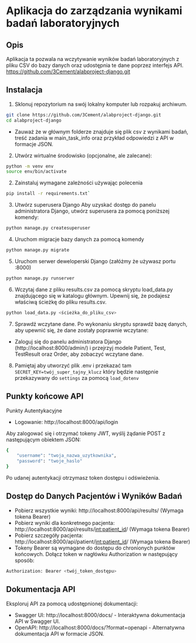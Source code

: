 # Aplikacja do zarządzania wynikami badań laboratoryjnych

## Opis
Aplikacja ta pozwala na wczytywanie wyników badań laboratoryjnych z pliku CSV do bazy danych oraz udostępnia te dane poprzez interfejs API.
https://github.com/3Cement/alabproject-django.git
## Instalacja
1. Sklonuj repozytorium na swój lokalny komputer lub rozpakuj archiwum.
```bash
git clone https://github.com/3Cement/alabproject-django.git
cd alabproject-django
```
- Zauważ że w głównym folderze znajduje się plik csv z wynikami badań, treść zadania w main_task_info oraz przykład odpowiedzi z API w formacje JSON.
2. Utwórz wirtualne środowisko (opcjonalne, ale zalecane): 
```bash
python -m venv env
source env/bin/activate
```
2. Zainstaluj wymagane zależności używając polecenia 
```bash
pip install -r requirements.txt`
```
3. Utwórz superusera Django
Aby uzyskać dostęp do panelu administratora Django, utwórz superusera za pomocą poniższej komendy:
```bash
python manage.py createsuperuser
```
4. Uruchom migracje bazy danych za pomocą komendy 
```bash
python manage.py migrate
```
5. Uruchom serwer deweloperski Django (załóżmy że używasz portu :8000)
```bash
python manage.py runserver
```
6. Wczytaj dane z pliku results.csv za pomocą skryptu load_data.py znajdującego się w katalogu głównym. 
Upewnij się, że podajesz właściwą ścieżkę do pliku results.csv.
```bash
python load_data.py <ścieżka_do_pliku_csv>
```
7. Sprawdź wczytane dane.
Po wykonaniu skryptu sprawdź bazę danych, aby upewnić się, że dane zostały poprawnie wczytane:
- Zaloguj się do panelu administratora Django (http://localhost:8000/admin/) i przejrzyj modele Patient, Test, TestResult oraz Order, aby zobaczyć wczytane dane.
8. Pamiętaj aby utworzyć plik .env i przekazać tam `SECRET_KEY=twój_super_tajny_klucz` który będzie następnie przekazywany do `settings` za pomocą `load_dotenv`

## Punkty końcowe API
Punkty Autentykacyjne
- Logowanie: http://localhost:8000/api/login

Aby zalogować się i otrzymać tokeny JWT, wyślij żądanie POST z następującym obiektem JSON:

```bash
{
    "username": "twoja_nazwa_uzytkownika",
    "password": "twoje_haslo"
}
```
Po udanej autentykacji otrzymasz token dostępu i odświeżenia.

## Dostęp do Danych Pacjentów i Wyników Badań
- Pobierz wszystkie wyniki: http://localhost:8000/api/results/ (Wymaga tokena Bearer)
- Pobierz wyniki dla konkretnego pacjenta: http://localhost:8000/api/results/<int:patient_id>/ (Wymaga tokena Bearer)
- Pobierz szczegóły pacjenta: http://localhost:8000/api/patient/<int:patient_id>/ (Wymaga tokena Bearer)
- Tokeny Bearer są wymagane do dostępu do chronionych punktów końcowych. Dołącz token w nagłówku Authorization w następujący sposób:
```bash
Authorization: Bearer <twój_token_dostępu>
```

##  Dokumentacja API
Eksploruj API za pomocą udostępnionej dokumentacji:

- Swagger UI: http://localhost:8000/docs/ - Interaktywna dokumentacja API w Swagger UI.
- OpenAPI: http://localhost:8000/docs/?format=openapi - Alternatywna dokumentacja API w formacie JSON.

